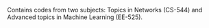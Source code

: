 Contains codes from two subjects: Topics in Networks (CS-544) and Advanced topics in Machine Learning (EE-525).
